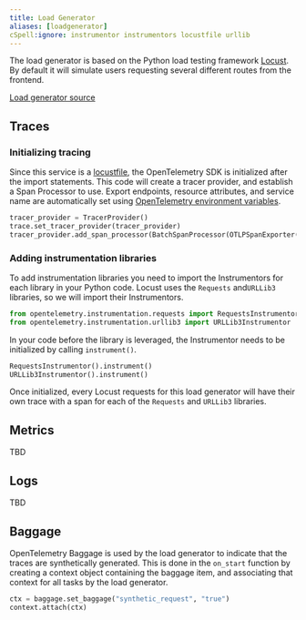 ```yaml
---
title: Load Generator
aliases: [loadgenerator]
cSpell:ignore: instrumentor instrumentors locustfile urllib
---
```


The load generator is based on the Python load testing framework
[Locust](https://locust.io). By default it will simulate users requesting
several different routes from the frontend.

[Load generator source](https://github.com/open-telemetry/opentelemetry-demo/blob/main/src/load-generator/)

## Traces

### Initializing tracing

Since this service is a
[locustfile](https://docs.locust.io/en/stable/writing-a-locustfile.html), the
OpenTelemetry SDK is initialized after the import statements. This code will
create a tracer provider, and establish a Span Processor to use. Export
endpoints, resource attributes, and service name are automatically set using
[OpenTelemetry environment variables](/docs/specs/otel/configuration/sdk-environment-variables/).

```python
tracer_provider = TracerProvider()
trace.set_tracer_provider(tracer_provider)
tracer_provider.add_span_processor(BatchSpanProcessor(OTLPSpanExporter()))
```

### Adding instrumentation libraries

To add instrumentation libraries you need to import the Instrumentors for each
library in your Python code. Locust uses the `Requests` and`URLLib3` libraries,
so we will import their Instrumentors.

```python
from opentelemetry.instrumentation.requests import RequestsInstrumentor
from opentelemetry.instrumentation.urllib3 import URLLib3Instrumentor
```

In your code before the library is leveraged, the Instrumentor needs to be
initialized by calling `instrument()`.

```python
RequestsInstrumentor().instrument()
URLLib3Instrumentor().instrument()
```

Once initialized, every Locust requests for this load generator will have their
own trace with a span for each of the `Requests` and `URLLib3` libraries.

## Metrics

TBD

## Logs

TBD

## Baggage

OpenTelemetry Baggage is used by the load generator to indicate that the traces
are synthetically generated. This is done in the `on_start` function by creating
a context object containing the baggage item, and associating that context for
all tasks by the load generator.

```python
ctx = baggage.set_baggage("synthetic_request", "true")
context.attach(ctx)
```
